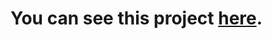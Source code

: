 # You can see this project [here](https://petru6e4ka.github.io/nix_education_vorobiova_anastasiia/).
